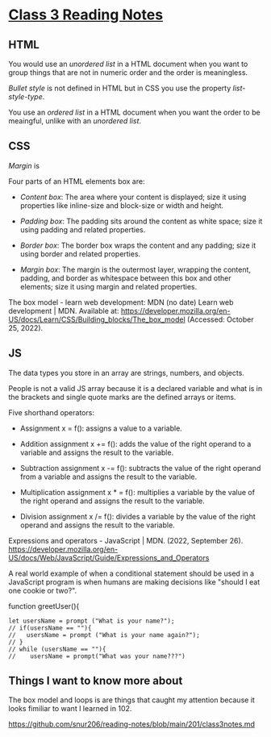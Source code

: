 # [Class 3 Reading Notes](https://github.com/snur206/reading-notes/blob/main/201/class3notes.md)

## **HTML**

You would use an *unordered list* in a HTML document when you want to group things that are not in numeric order and the order is meaningless.

*Bullet style* is not defined in HTML but in CSS you use the property *list-style-type*.

You use an *ordered list* in a HTML document when you want the order to be meaingful, unlike with an *unordered list*.

## **CSS**

*Margin* is 

Four parts of an HTML elements box are:

- *Content box*: The area where your content is displayed; size it using properties like inline-size and block-size or width and height.

- *Padding box*: The padding sits around the content as white space; size it using padding and related properties.

- *Border box*: The border box wraps the content and any padding; size it using border and related properties.

- *Margin box*: The margin is the outermost layer, wrapping the content, padding, and border as whitespace between this box and other elements; size it using margin and related properties.

The box model - learn web development: MDN (no date) Learn web development | MDN. Available at: https://developer.mozilla.org/en-US/docs/Learn/CSS/Building_blocks/The_box_model (Accessed: October 25, 2022). 

## **JS**

The data types you store in an array are strings, numbers, and objects.

People is not a valid JS array because it is a declared variable and what is in the brackets and single quote marks are the defined arrays or items.

Five shorthand operators:

- Assignment x = f(): assigns a value to a variable.

- Addition assignment x += f(): adds the value of the right operand to a variable and assigns the result to the variable. 

- Subtraction assignment x -= f(): subtracts the value of the right operand from a variable and assigns the result to the variable.

- Multiplication assignment x * = f(): multiplies a variable by the value of the right operand and assigns the result to the variable.

- Division assignment x /= f(): divides a variable by the value of the right operand and assigns the result to the variable.

Expressions and operators - JavaScript | MDN. (2022, September 26). https://developer.mozilla.org/en-US/docs/Web/JavaScript/Guide/Expressions_and_Operators



A real world example of when a conditional statement should be used in a JavaScript program is when humans are making decisions like "should I eat one cookie or two?". 

function greetUser(){

    let usersName = prompt ("What is your name?");
    // if(usersName == ""){
    //   usersName = prompt ("What is your name again?");
    // }
    // while (usersName == ""){
    //    usersName = prompt("What was your name???")


## Things I want to know more about

The box model and loops is are things that caught my attention because it looks fimiliar to want I learned in 102.

https://github.com/snur206/reading-notes/blob/main/201/class3notes.md
